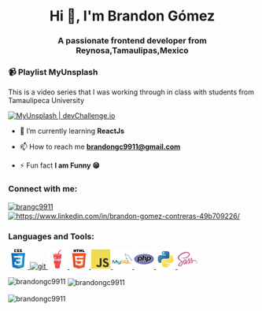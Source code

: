 <h1 align="center">Hi 👋, I'm Brandon Gómez</h1>
<h3 align="center">A passionate frontend developer from Reynosa,Tamaulipas,Mexico</h3>

### 📹 Playlist MyUnsplash
<p align="left">This is a video series that I was working through in class with students from Tamaulipeca University</p>
<a href='https://youtube.com/playlist?list=PL3DIVY-hAxSyq-ePNRZE0Jz1VRfwfXWNc&si=8C8KhAqShji4Koxp' target='_blank'>
  <img width='30%' src='https://i.ytimg.com/vi/tmqhkwx6gjk/hqdefault.jpg?sqp=-oaymwExCNACELwBSFryq4qpAyMIARUAAIhCGAHwAQH4Af4JgALQBYoCDAgAEAEYNSATKH8wDw==&rs=AOn4CLDyeKJcx08cx_0-c0ImuVtBg9qCPg' alt='MyUnsplash | devChallenge.io' />
</a>

- 🌱 I’m currently learning **ReactJs**

- 📫 How to reach me **brandongc9911@gmail.com**

- ⚡ Fun fact **I am Funny 😁**

<h3 align="left">Connect with me:</h3>
<p align="left">
<a href="https://twitter.com/brangc9911" target="blank"><img align="center" src="https://raw.githubusercontent.com/rahuldkjain/github-profile-readme-generator/master/src/images/icons/Social/twitter.svg" alt="brangc9911" height="30" width="40" /></a>
<a href="https://linkedin.com/in/https://www.linkedin.com/in/brandon-gomez-contreras-49b709226/" target="blank"><img align="center" src="https://raw.githubusercontent.com/rahuldkjain/github-profile-readme-generator/master/src/images/icons/Social/linked-in-alt.svg" alt="https://www.linkedin.com/in/brandon-gomez-contreras-49b709226/" height="30" width="40" /></a>
</p>

<h3 align="left">Languages and Tools:</h3>
<p align="left"> <a href="https://www.w3schools.com/css/" target="_blank" rel="noreferrer"> <img src="https://raw.githubusercontent.com/devicons/devicon/master/icons/css3/css3-original-wordmark.svg" alt="css3" width="40" height="40"/> </a> <a href="https://git-scm.com/" target="_blank" rel="noreferrer"> <img src="https://www.vectorlogo.zone/logos/git-scm/git-scm-icon.svg" alt="git" width="40" height="40"/> </a> <a href="https://gulpjs.com" target="_blank" rel="noreferrer"> <img src="https://raw.githubusercontent.com/devicons/devicon/master/icons/gulp/gulp-plain.svg" alt="gulp" width="40" height="40"/> </a> <a href="https://www.w3.org/html/" target="_blank" rel="noreferrer"> <img src="https://raw.githubusercontent.com/devicons/devicon/master/icons/html5/html5-original-wordmark.svg" alt="html5" width="40" height="40"/> </a> <a href="https://developer.mozilla.org/en-US/docs/Web/JavaScript" target="_blank" rel="noreferrer"> <img src="https://raw.githubusercontent.com/devicons/devicon/master/icons/javascript/javascript-original.svg" alt="javascript" width="40" height="40"/> </a> <a href="https://www.mysql.com/" target="_blank" rel="noreferrer"> <img src="https://raw.githubusercontent.com/devicons/devicon/master/icons/mysql/mysql-original-wordmark.svg" alt="mysql" width="40" height="40"/> </a> <a href="https://www.php.net" target="_blank" rel="noreferrer"> <img src="https://raw.githubusercontent.com/devicons/devicon/master/icons/php/php-original.svg" alt="php" width="40" height="40"/> </a> <a href="https://www.python.org" target="_blank" rel="noreferrer"> <img src="https://raw.githubusercontent.com/devicons/devicon/master/icons/python/python-original.svg" alt="python" width="40" height="40"/> </a> <a href="https://sass-lang.com" target="_blank" rel="noreferrer"> <img src="https://raw.githubusercontent.com/devicons/devicon/master/icons/sass/sass-original.svg" alt="sass" width="40" height="40"/> </a> </p>

<p><img align="left" src="https://github-readme-stats.vercel.app/api/top-langs?username=brandongc9911&show_icons=true&locale=en&layout=compact" alt="brandongc9911" /></p>

<p>&nbsp;<img align="center" src="https://github-readme-stats.vercel.app/api?username=brandongc9911&show_icons=true&locale=en" alt="brandongc9911" /></p>

<p><img align="center" src="https://github-readme-streak-stats.herokuapp.com/?user=brandongc9911&" alt="brandongc9911" /></p>

